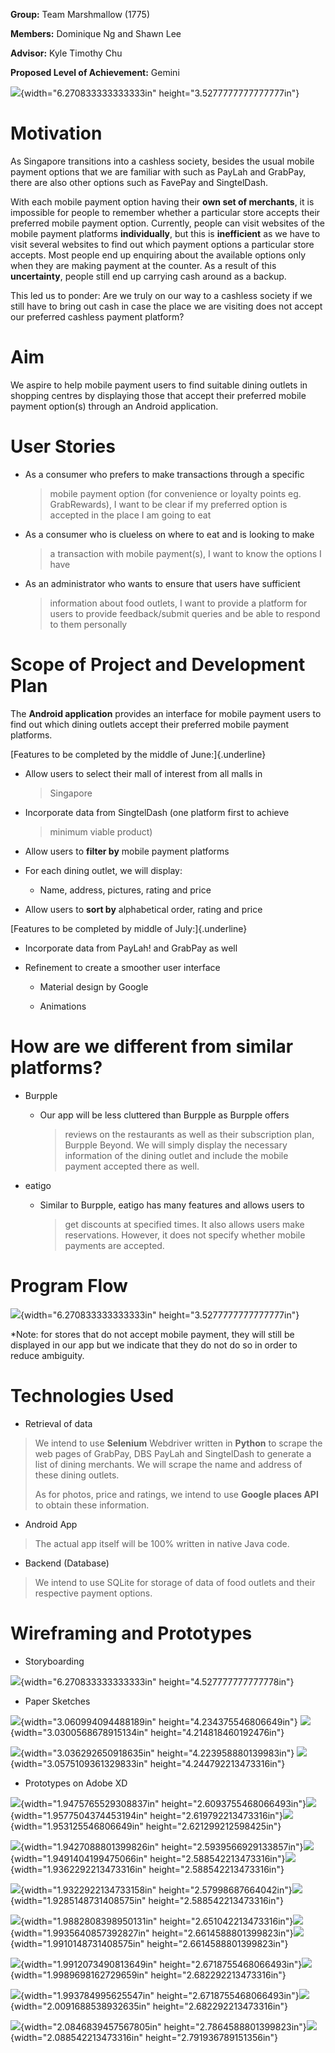 **Group:** Team Marshmallow (1775)

**Members:** Dominique Ng and Shawn Lee

**Advisor:** Kyle Timothy Chu

**Proposed Level of Achievement:** Gemini

![](./READMEMEDIA/media/image6.png){width="6.270833333333333in"
height="3.5277777777777777in"}

Motivation
==========

As Singapore transitions into a cashless society, besides the usual
mobile payment options that we are familiar with such as PayLah and
GrabPay, there are also other options such as FavePay and SingtelDash.

With each mobile payment option having their **own set of merchants**,
it is impossible for people to remember whether a particular store
accepts their preferred mobile payment option. Currently, people can
visit websites of the mobile payment platforms **individually**, but
this is **inefficient** as we have to visit several websites to find out
which payment options a particular store accepts. Most people end up
enquiring about the available options only when they are making payment
at the counter. As a result of this **uncertainty**, people still end up
carrying cash around as a backup.

This led us to ponder: Are we truly on our way to a cashless society if
we still have to bring out cash in case the place we are visiting does
not accept our preferred cashless payment platform?

Aim
===

We aspire to help mobile payment users to find suitable dining outlets
in shopping centres by displaying those that accept their preferred
mobile payment option(s) through an Android application.

User Stories
============

-   As a consumer who prefers to make transactions through a specific
    > mobile payment option (for convenience or loyalty points eg.
    > GrabRewards), I want to be clear if my preferred option is
    > accepted in the place I am going to eat

-   As a consumer who is clueless on where to eat and is looking to make
    > a transaction with mobile payment(s), I want to know the options I
    > have

-   As an administrator who wants to ensure that users have sufficient
    > information about food outlets, I want to provide a platform for
    > users to provide feedback/submit queries and be able to respond to
    > them personally

Scope of Project and Development Plan
=====================================

The **Android application** provides an interface for mobile payment
users to find out which dining outlets accept their preferred mobile
payment platforms.

[Features to be completed by the middle of June:]{.underline}

-   Allow users to select their mall of interest from all malls in
    > Singapore

-   Incorporate data from SingtelDash (one platform first to achieve
    > minimum viable product)

-   Allow users to **filter by** mobile payment platforms

-   For each dining outlet, we will display:

    -   Name, address, pictures, rating and price

-   Allow users to **sort by** alphabetical order, rating and price

[Features to be completed by middle of July:]{.underline}

-   Incorporate data from PayLah! and GrabPay as well

-   Refinement to create a smoother user interface

    -   Material design by Google

    -   Animations

How are we different from similar platforms?
============================================

-   Burpple

    -   Our app will be less cluttered than Burpple as Burpple offers
        > reviews on the restaurants as well as their subscription plan,
        > Burpple Beyond. We will simply display the necessary
        > information of the dining outlet and include the mobile
        > payment accepted there as well.

-   eatigo

    -   Similar to Burpple, eatigo has many features and allows users to
        > get discounts at specified times. It also allows users make
        > reservations. However, it does not specify whether mobile
        > payments are accepted.

Program Flow 
=============

![](./READMEMEDIA/media/image4.png){width="6.270833333333333in"
height="3.5277777777777777in"}

\*Note: for stores that do not accept mobile payment, they will still be
displayed in our app but we indicate that they do not do so in order to
reduce ambiguity.

Technologies Used
=================

-   Retrieval of data

> We intend to use **Selenium** Webdriver written in **Python** to
> scrape the web pages of GrabPay, DBS PayLah and SingtelDash to
> generate a list of dining merchants. We will scrape the name and
> address of these dining outlets.
>
> As for photos, price and ratings, we intend to use **Google places
> API** to obtain these information.

-   Android App

> The actual app itself will be 100% written in native Java code.

-   Backend (Database)

> We intend to use SQLite for storage of data of food outlets and their
> respective payment options.

Wireframing and Prototypes
==========================

-   Storyboarding

![](./READMEMEDIA/media/image14.jpg){width="6.270833333333333in"
height="4.527777777777778in"}

-   Paper Sketches

![](./READMEMEDIA/media/image10.jpg){width="3.060994094488189in"
height="4.234375546806649in"}
![](./READMEMEDIA/media/image13.jpg){width="3.0300568678915134in"
height="4.214818460192476in"}

![](./READMEMEDIA/media/image12.jpg){width="3.036292650918635in"
height="4.223958880139983in"}
![](./READMEMEDIA/media/image8.jpg){width="3.0575109361329833in"
height="4.244792213473316in"}

-   Prototypes on Adobe XD

![](./READMEMEDIA/media/image23.png){width="1.9475765529308837in"
height="2.6093755468066493in"}![](./READMEMEDIA/media/image21.png){width="1.9577504374453194in"
height="2.619792213473316in"}![](./READMEMEDIA/media/image16.png){width="1.953125546806649in"
height="2.621299212598425in"}

![](./READMEMEDIA/media/image15.png){width="1.9427088801399826in"
height="2.5939566929133857in"}![](./READMEMEDIA/media/image22.png){width="1.9491404199475066in"
height="2.588542213473316in"}![](./READMEMEDIA/media/image20.png){width="1.9362292213473316in"
height="2.588542213473316in"}

![](./READMEMEDIA/media/image17.png){width="1.9322922134733158in"
height="2.57998687664042in"}![](./READMEMEDIA/media/image19.png){width="1.9285148731408575in"
height="2.588542213473316in"}

![](./READMEMEDIA/media/image18.png){width="1.9882808398950131in"
height="2.651042213473316in"}![](./READMEMEDIA/media/image24.png){width="1.9935640857392827in"
height="2.6614588801399823in"}![](./READMEMEDIA/media/image3.png){width="1.9910148731408575in"
height="2.6614588801399823in"}

![](./READMEMEDIA/media/image7.png){width="1.9912073490813649in"
height="2.6718755468066493in"}![](./READMEMEDIA/media/image1.png){width="1.9989698162729659in"
height="2.682292213473316in"}

![](./READMEMEDIA/media/image9.png){width="1.993784995625547in"
height="2.6718755468066493in"}![](./READMEMEDIA/media/image2.png){width="2.0091688538932635in"
height="2.682292213473316in"}

![](./READMEMEDIA/media/image11.png){width="2.0846839457567805in"
height="2.7864588801399823in"}![](./READMEMEDIA/media/image5.png){width="2.088542213473316in"
height="2.791936789151356in"}
